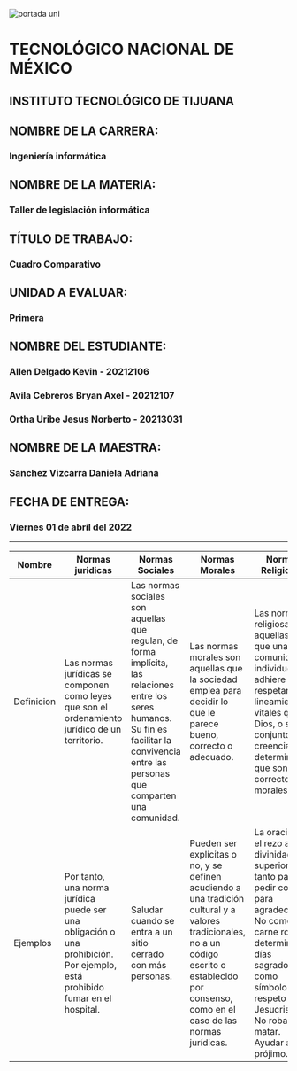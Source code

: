 ![portada uni](https://user-images.githubusercontent.com/101743883/161363304-dc9ef832-b950-4c0f-9f08-b481a8ab5f1b.png)

# TECNOLÓGICO NACIONAL DE MÉXICO
## INSTITUTO TECNOLÓGICO DE TIJUANA 
## NOMBRE DE LA CARRERA: 
### Ingeniería informática
## NOMBRE DE LA MATERIA: 
### Taller de legislación informática
## TÍTULO DE TRABAJO: 
### Cuadro Comparativo
## UNIDAD A EVALUAR: 
### Primera
## NOMBRE DEL ESTUDIANTE: 
### Allen Delgado Kevin - 20212106
### Avila Cebreros Bryan Axel - 20212107
### Ortha Uribe Jesus Norberto - 20213031
## NOMBRE DE LA MAESTRA:
### Sanchez Vizcarra Daniela Adriana
## FECHA DE ENTREGA:
### Viernes 01 de abril del 2022 
---
| Nombre | Normas juridicas | Normas Sociales | Normas Morales | Normas Religiosas |
|--------|------------------|-----------------|----------------|-------------------|
| Definicion | Las normas jurídicas se componen como leyes que son el ordenamiento jurídico de un territorio.|Las normas sociales son aquellas que regulan, de forma implícita, las relaciones entre los seres humanos. Su fin es facilitar la convivencia entre las personas que comparten una comunidad.|Las normas morales son aquellas que la sociedad emplea para decidir lo que le parece bueno, correcto o adecuado. |Las normas religiosas son aquellas a las que una comunidad o individuo se adhiere para respetar los lineamientos vitales que su Dios, o su conjunto de creencias, determinan que son correctos o morales.|
|Ejemplos|Por tanto, una norma jurídica puede ser una obligación o una prohibición. Por ejemplo, está prohibido fumar en el hospital.|Saludar cuando se entra a un sitio cerrado con más personas.|Pueden ser explícitas o no, y se definen acudiendo a una tradición cultural y a valores tradicionales, no a un código escrito o establecido por consenso, como en el caso de las normas jurídicas.|La oración o el rezo a la divinidad superior, tanto para pedir como para agradecer. No comer carne roja en determinados días sagrados como símbolo de respeto a Jesucristo. No robar ni matar. Ayudar al prójimo.|